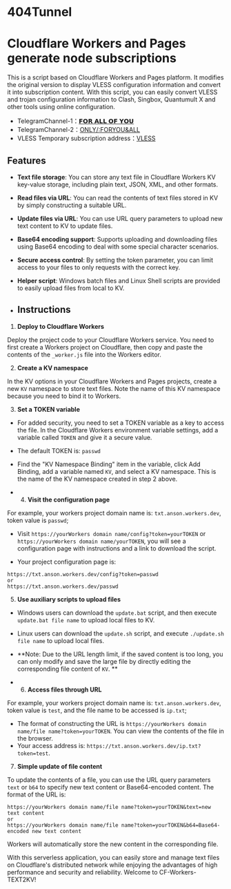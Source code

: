 # 404Tunnel
# Cloudflare Workers and Pages generate node subscriptions

This is a script based on Cloudflare Workers and Pages platform. It modifies the original version to display VLESS configuration information and convert it into subscription content. With this script, you can easily convert VLESS and trojan configuration information to Clash, Singbox, Quantumult X and other tools using online configuration.

- TelegramChannel-1：[𝗙𝗢𝗥 𝗔𝗟𝗟 𝗢𝗙 𝗬𝗢𝗨](https://t.me/nkka_404)
- TelegramChannel-2：[ONLY/:FORYOU&ALL](https://t.me/Pmttg)
- VLESS Temporary subscription address：[VLESS](https://worker.amcloud.filegear-sg.me/866853eb-5293-4f09-bf00-e13eb237c655)

## Features

- **Text file storage**: You can store any text file in Cloudflare Workers KV key-value storage, including plain text, JSON, XML, and other formats.
- **Read files via URL**: You can read the contents of text files stored in KV by simply constructing a suitable URL.
- **Update files via URL**: You can use URL query parameters to upload new text content to KV to update files.
- **Base64 encoding support**: Supports uploading and downloading files using Base64 encoding to deal with some special character scenarios.
- **Secure access control**: By setting the token parameter, you can limit access to your files to only requests with the correct key.
- **Helper script**: Windows batch files and Linux Shell scripts are provided to easily upload files from local to KV.

- ## Instructions 

1. **Deploy to Cloudflare Workers**

Deploy the project code to your Cloudflare Workers service. You need to first create a Workers project on Cloudflare, then copy and paste the contents of the `_worker.js` file into the Workers editor.

2. **Create a KV namespace**

In the KV options in your Cloudflare Workers and Pages projects, create a new `KV` namespace to store text files. Note the name of this KV namespace because you need to bind it to Workers.

3. **Set a TOKEN variable**

- For added security, you need to set a TOKEN variable as a key to access the file. In the Cloudflare Workers environment variable settings, add a variable called `TOKEN` and give it a secure value.
- The default TOKEN is: `passwd`
- Find the "KV Namespace Binding" item in the variable, click Add Binding, add a variable named `KV`, and select a KV namespace. This is the name of the KV namespace created in step 2 above.

- 4. **Visit the configuration page**

For example, your workers project domain name is: `txt.anson.workers.dev`, token value is `passwd`;

- Visit `https://yourWorkers domain name/config?token=yourTOKEN` or `https://yourWorkers domain name/yourTOKEN`, you will see a configuration page with instructions and a link to download the script.

- Your project configuration page is:

```url
https://txt.anson.workers.dev/config?token=passwd
or
https://txt.anson.workers.dev/passwd
```

5. **Use auxiliary scripts to upload files**

- Windows users can download the `update.bat` script, and then execute `update.bat file name` to upload local files to KV.

- Linux users can download the `update.sh` script, and execute `./update.sh file name` to upload local files.
- **Note: Due to the URL length limit, if the saved content is too long, you can only modify and save the large file by directly editing the corresponding file content of `KV`. **

- 6. **Access files through URL**

For example, your workers project domain name is: `txt.anson.workers.dev`, token value is `test`, and the file name to be accessed is `ip.txt`;

- The format of constructing the URL is `https://yourWorkers domain name/file name?token=yourTOKEN`. You can view the contents of the file in the browser.
- Your access address is: `https://txt.anson.workers.dev/ip.txt?token=test`.

7. **Simple update of file content**

To update the contents of a file, you can use the URL query parameters `text` or `b64` to specify new text content or Base64-encoded content. The format of the URL is:

```url
https://yourWorkers domain name/file name?token=yourTOKEN&text=new text content
or
https://yourWorkers domain name/file name?token=yourTOKEN&b64=Base64-encoded new text content
```

Workers will automatically store the new content in the corresponding file.

With this serverless application, you can easily store and manage text files on Cloudflare's distributed network while enjoying the advantages of high performance and security and reliability. Welcome to CF-Workers-TEXT2KV!
